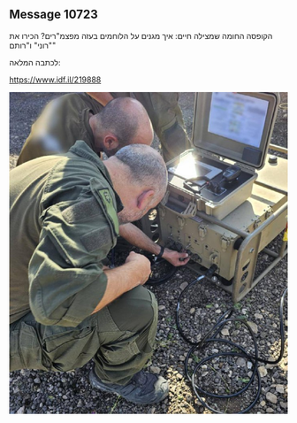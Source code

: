 ## Message 10723

הקופסה החומה שמצילה חיים:
איך מגנים על הלוחמים בעזה מפצמ"רים? הכירו את "רוני" ו"רותם"

לכתבה המלאה:

https://www.idf.il/219888

![Photo](./10723/10723_photo.jpg)
